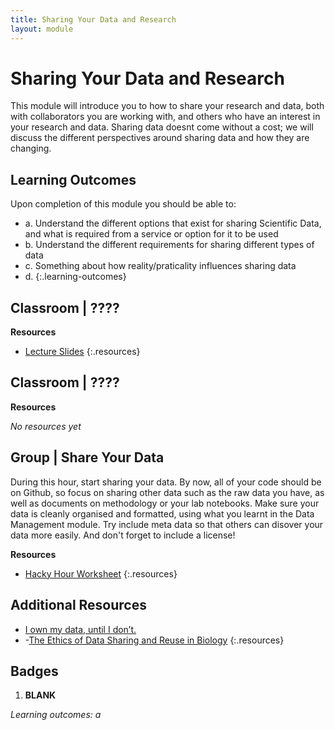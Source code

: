 ```yaml
---
title: Sharing Your Data and Research
layout: module
---
```



# Sharing Your Data and Research

This module will introduce you to how to share your research and data, both with collaborators you are working with, and others who have an interest in your research and data. Sharing data doesnt come without a cost; we will discuss the different perspectives around sharing data and how they are changing.  

## Learning Outcomes

Upon completion of this module you should be able to:

- a. Understand the different options that exist for sharing Scientific Data, and what is required from a service or option for it to be used 
- b. Understand the different requirements for sharing different types of data
- c. Something about how reality/praticality influences sharing data
- d.
{:.learning-outcomes}




## Classroom | ????




**Resources**

- [Lecture Slides](http://linkhere.com)
{:.resources}



## Classroom | ????


**Resources**

_No resources yet_




## Group | Share Your Data

During this hour, start sharing your data. By now, all of your code should be on Github, so focus on sharing other data such as the raw data you have, as well as documents on methodology or your lab notebooks. Make sure your data is cleanly organised and formatted, using what you learnt in the Data Management module. Try include meta data so that others can disover your data more easily. And don't forget to include a license!
 


**Resources**

- [Hacky Hour Worksheet](hacky-hour-worksheet.html)
{:.resources}









## Additional Resources

- [I own my data, until I don’t.](https://smallpondscience.com/2014/03/03/i-own-my-data-until-i-dont/) 
- -[The Ethics of Data Sharing and Reuse in Biology](https://www.dataone.org/sites/all/documents/DukePorter2013.pdf)
{:.resources}




## Badges

1. **BLANK**

_Learning outcomes: a_

